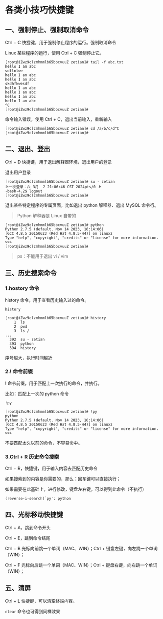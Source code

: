 # 各类小技巧快捷键

## 一、强制停止、强制取消命令

Ctrl + C 快捷键，用于强制停止程序的运行。强制取消命令

Linux 某些程序的运行，使用 Ctrl + C 强制停止它。

```shell
[root@iZwz9clzmhmmlb65bbcvuuZ zetian]# tail -f abc.txt
hello I am abc
sdflnlwe
hello I an abc
hello I an abc
skdhfkwesdf
hello I an abc
hello I an abc
hello I an abc
hello I an abc
^C
[root@iZwz9clzmhmmlb65bbcvuuZ zetian]#
```

命令输入错误，使用 Ctrl + C，退出当前输入，重新输入

```shell
[root@iZwz9clzmhmmlb65bbcvuuZ zetian]# cd /a/b/c/d^C
[root@iZwz9clzmhmmlb65bbcvuuZ zetian]#
```

## 二、退出、登出

Ctrl + D 快捷键，用于退出解释器环境，退出用户的登录

退出用户登录

```shell
[root@iZwz9clzmhmmlb65bbcvuuZ zetian]# su - zetian
上一次登录：六 3月  2 21:06:46 CST 2024pts/0 上
-bash-4.2$ logout
[root@iZwz9clzmhmmlb65bbcvuuZ zetian]#
```

退出某些特定程序的专属页面，比如退出 python 解释器、退出 MySQL 命令行。

> Python 解释器是 Linux 自带的

```shell
[root@iZwz9clzmhmmlb65bbcvuuZ zetian]# python
Python 2.7.5 (default, Nov 14 2023, 16:14:06)
[GCC 4.8.5 20150623 (Red Hat 4.8.5-44)] on linux2
Type "help", "copyright", "credits" or "license" for more information.
>>>
[root@iZwz9clzmhmmlb65bbcvuuZ zetian]#
```

> ps：不能用于退出 vi / vim

## 三、历史搜索命令

### 1.hostory 命令

history 命令，用于查看历史输入过的命令。

```shell
history
```

```shell
[root@iZwz9clzmhmmlb65bbcvuuZ zetian]# history
    1  ls
    2  pwd
    3  ls /
...
  392  su - zetian
  393  python
  394  history
```

序号越大，执行时间越近

### 2.! 命令前缀

! 命令前缀，用于匹配上一次执行的命令，并执行。

比如：匹配上一次的 python 命令

```shell
!py
```

```shell
[root@iZwz9clzmhmmlb65bbcvuuZ zetian]# !py
python
Python 2.7.5 (default, Nov 14 2023, 16:14:06)
[GCC 4.8.5 20150623 (Red Hat 4.8.5-44)] on linux2
Type "help", "copyright", "credits" or "license" for more information.
>>>
```

 不要匹配太久以前的命令，不容易命中。

### 3.Ctrl + R 历史命令搜索

Ctrl + R，快捷键，用于输入内容去匹配历史命令

如果搜索到的内容是你需要的，那么：回车键可以直接执行；

如果需要在此基础上，进行修改，键盘左右键，可以得到此命令（不执行）

```shell
(reverse-i-search)`py': python
```

## 四、光标移动快捷键

Ctrl + A，跳到命令开头

Ctrl + E，跳到命令结尾

Ctrl + B 光标向前跳一个单词（MAC、WIN）；Ctrl + 键盘左键，向左跳一个单词（WIN）；

Ctrl + F 光标向后跳一个单词（MAC、WIN）；Ctrl + 键盘右键，向右跳一个单词（WIN）；

## 五、清屏

Ctrl + L 快捷键，可以清空终端内容。

`clear` 命令也可得到同样效果
